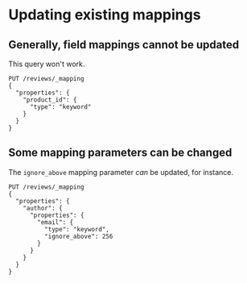 # Updating existing mappings

## Generally, field mappings cannot be updated

This query won't work.
```
PUT /reviews/_mapping
{
  "properties": {
    "product_id": {
      "type": "keyword"
    }
  }
}
```

## Some mapping parameters can be changed

The `ignore_above` mapping parameter _can_ be updated, for instance.
```
PUT /reviews/_mapping
{
  "properties": {
    "author": {
      "properties": {
        "email": {
          "type": "keyword",
          "ignore_above": 256
        }
      }
    }
  }
}
```